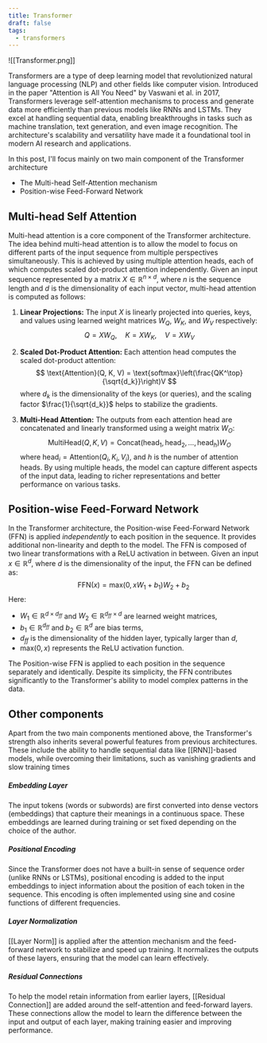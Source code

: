 ```yaml
---
title: Transformer
draft: false
tags:
  - transformers
---
```

![[Transformer.png]]

Transformers are a type of deep learning model that revolutionized natural language processing (NLP) and other fields like computer vision. Introduced in the paper "Attention is All You Need" by Vaswani et al. in 2017, Transformers leverage self-attention mechanisms to process and generate data more efficiently than previous models like RNNs and LSTMs. They excel at handling sequential data, enabling breakthroughs in tasks such as machine translation, text generation, and even image recognition. The architecture's scalability and versatility have made it a foundational tool in modern AI research and applications.

In this post, I'll focus mainly on two main component of the Transformer architecture
- The  Multi-head Self-Attention mechanism 
- Position-wise Feed-Forward Network

## Multi-head Self Attention

Multi-head attention is a core component of the Transformer architecture. The idea behind multi-head attention is to allow the model to focus on different parts of the input sequence from multiple perspectives simultaneously. This is achieved by using multiple attention heads, each of which computes scaled dot-product attention independently. Given an input sequence represented by a matrix $X \in \mathbb{R}^{n \times d}$, where $n$ is the sequence length and $d$ is the dimensionality of each input vector, multi-head attention is computed as follows: 
1. **Linear Projections:** The input $X$ is linearly projected into queries, keys, and values using learned weight matrices $W_Q$, $W_K$, and $W_V$ respectively: 
$$
Q = XW_Q, \quad K = XW_K, \quad V = XW_V
$$
2. **Scaled Dot-Product Attention:** Each attention head computes the scaled dot-product attention: $$ \text{Attention}(Q, K, V) = \text{softmax}\left(\frac{QK^\top}{\sqrt{d_k}}\right)V $$where $d_k$ is the dimensionality of the keys (or queries), and the scaling factor $\frac{1}{\sqrt{d_k}}$ helps to stabilize the gradients. 

3. **Multi-Head Attention:** The outputs from each attention head are concatenated and linearly transformed using a weight matrix $W_O$: $$
 \text{MultiHead}(Q, K, V) = \text{Concat}(\text{head}_1, \text{head}_2, \dots, \text{head}_h) W_O
$$where $\text{head}_i = \text{Attention}(Q_i, K_i, V_i)$, and $h$ is the number of attention heads. By using multiple heads, the model can capture different aspects of the input data, leading to richer representations and better performance on various tasks.

## Position-wise Feed-Forward Network


In the Transformer architecture, the Position-wise Feed-Forward Network (FFN) is applied *independently* to each position in the sequence. It provides additional non-linearity and depth to the model. The FFN is composed of two linear transformations with a ReLU activation in between. Given an input $x \in \mathbb{R}^d$, where $d$ is the dimensionality of the input, the FFN can be defined as: $$ \text{FFN}(x) = \text{max}(0, xW_1 + b_1)W_2 + b_2 $$ Here: 
- $W_1 \in \mathbb{R}^{d \times d_{ff}}$ and $W_2 \in \mathbb{R}^{d_{ff} \times d}$ are learned weight matrices, 
- $b_1 \in \mathbb{R}^{d_{ff}}$ and $b_2 \in \mathbb{R}^{d}$ are bias terms, 
- $d_{ff}$ is the dimensionality of the hidden layer, typically larger than $d$, 
- $\text{max}(0, x)$ represents the ReLU activation function. 

The Position-wise FFN is applied to each position in the sequence separately and identically. Despite its simplicity, the FFN contributes significantly to the Transformer's ability to model complex patterns in the data.


## Other components

Apart from the two main components mentioned above, the Transformer's strength also inherits several powerful features from previous architectures. These include the ability to handle sequential data like [[RNN]]-based models, while overcoming their limitations, such as vanishing gradients and slow training times
##### **Embedding Layer**

The input tokens (words or subwords) are first converted into dense vectors (embeddings) that capture their meanings in a continuous space. These embeddings are learned during training or set fixed depending on the choice of the author.

#####  **Positional Encoding**

Since the Transformer does not have a built-in sense of sequence order (unlike RNNs or LSTMs), positional encoding is added to the input embeddings to inject information about the position of each token in the sequence. This encoding is often implemented using sine and cosine functions of different frequencies.

##### **Layer Normalization**

[[Layer Norm]] is applied after the attention mechanism and the feed-forward network to stabilize and speed up training. It normalizes the outputs of these layers, ensuring that the model can learn effectively. 

##### **Residual Connections**

To help the model retain information from earlier layers, [[Residual Connection]] are added around the self-attention and feed-forward layers. These connections allow the model to learn the difference between the input and output of each layer, making training easier and improving performance.